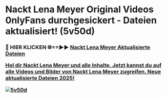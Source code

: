 # Nackt Lena Meyer Original Videos 0nlyFans durchgesickert - Dateien aktualisiert! (5v50d)

<h3>🔴 HIER KLICKEN 🌐==►► <a href="https://tinyurl.com/h6vf6nb8" rel="nofollow">Nackt Lena Meyer Aktualisierte Dateien

Hol dir Nackt Lena Meyer und alle Inhalte. Jetzt kannst du auf alle Videos und Bilder von Nackt Lena Meyer zugreifen. Neue aktualisierte Dateien 2025!

[![5v50d](https://i.imgur.com/sD4kR3V.gif)](https://tinyurl.com/h6vf6nb8)
